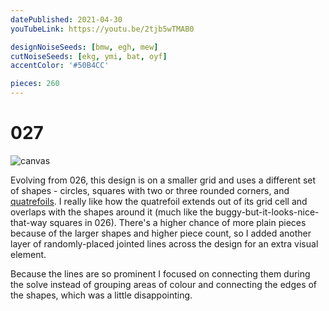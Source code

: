 ```yaml
---
datePublished: 2021-04-30
youTubeLink: https://youtu.be/2tjb5wTMAB0

designNoiseSeeds: [bmw, egh, mew]
cutNoiseSeeds: [ekg, ymi, bat, oyf]
accentColor: '#50B4CC'

pieces: 260
---
```


# 027

![canvas](https://res.cloudinary.com/abstract-puzzles/image/upload/w_2000/027_bmw-egh-mew_ekg-ymi-bat-oyf?raw=true)

Evolving from 026, this design is on a smaller grid and uses a different set of shapes - circles, squares with two or three rounded corners, and [quatrefoils](https://en.wikipedia.org/wiki/Quatrefoil). I really like how the quatrefoil extends out of its grid cell and overlaps with the shapes around it (much like the buggy-but-it-looks-nice-that-way squares in 026). There's a higher chance of more plain pieces because of the larger shapes and higher piece count, so I added another layer of randomly-placed jointed lines across the design for an extra visual element.

Because the lines are so prominent I focused on connecting them during the solve instead of grouping areas of colour and connecting the edges of the shapes, which was a little disappointing.
